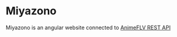 # Miyazono

Miyazono is an angular website connected to [AnimeFLV REST API](https://github.com/ChrisMichaelPerezSantiago/animeflv)

